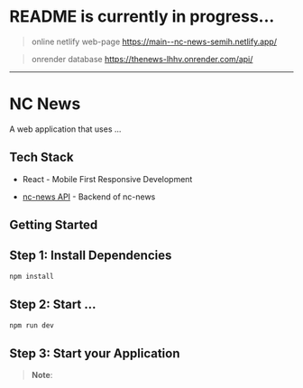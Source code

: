 # README is currently in progress...

> online netlify web-page
https://main--nc-news-semih.netlify.app/

> onrender database
https://thenews-lhhv.onrender.com/api/

----------------------------

# NC News

A web application that uses ...

## Tech Stack
* React - Mobile First Responsive Development

* [nc-news API](https://github.com/semih-suran/nc-news-be) - Backend of nc-news

## Getting Started

## Step 1: Install Dependencies

```bash
npm install
```

## Step 2: Start ...


```bash
npm run dev
```

## Step 3: Start your Application

> **Note**: 
